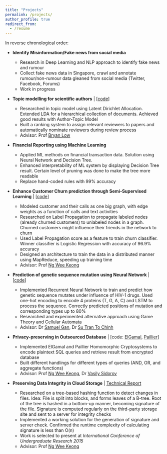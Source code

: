 ```yaml
---
title: "Projects"
permalink: /projects/
author_profile: true
redirect_from:
  - /resume
---
```


In reverse chronological order:

* **Identify Misinformation/Fake news from social media**
  * Research in Deep Learning and NLP approach to identify fake news and rumour 
  * Collect fake news data in Singapore, crawl and annotate rumour/non-rumour data gleaned from social media (Twitter, Facebook, Forums)
  * Work in progress

* **Topic modelling for scientific authors**  \|  [[code](https://github.com/tramanh06/rpms)]
  * Researched in topic model using Latent Dirichlet Allocation. Extended LDA for a hierarchical collection of documents. Achieved good results with Author-Topic Model
  * Built a ranking system to assign relevant reviewers to papers and automatically nominate reviewers during review process
  * Advisor: Prof [Bryan Low](https://www.comp.nus.edu.sg/~lowkh/research.html)

* **Financial Reporting using Machine Learning**
  * Applied ML methods on financial transaction data. Solution using Neural Network and Decision Tree.
  * Enhanced interpretability of ML system by displaying Decision Tree result. Certain level of pruning was done to make the tree more readable
  * Replace hand-coded rules with 99% accuracy

* **Enhance Customer Churn prediction through Semi-Supervised Learning**  \|  [[code](https://github.com/tramanh06/CDR-analysis)]
  * Modeled customer and their calls as one big graph, with edge weights as a function of calls and text activities
  * Researched on Label Propagation to propagate labeled nodes (already churned customers) to unlabeled nodes in a graph. Churned customers might influence their friends in the network to churn
  * Used Label Propagation score as a feature to train churn classifier. Winner classifier is Logistic Regression with accuracy of 96.9% accuracy
  * Designed an architecture to train the data in a distributed manner using MapReduce, speeding up training time
  * Advisor: Prof [Ng Wee Keong](http://www.ntu.edu.sg/home/awkng/)
  

* **Prediction of genetic sequence mutation using Neural Network**  \|  [[code](https://github.com/tramanh06/HIV-DNA-neural-network)]
  * Implemented Recurrent Neural Network to train and predict how genetic sequence mutates under influence of HIV-1 drugs. Used one-hot encoding to encode 4 proteins (T, G, A, C) and LSTM to process the sequence. Correctly predicted positions of mutation and corresponding types up to 80%
  * Researched and experimented alternative approach using Game Theory and Cellular Automata
  * Advisor: Dr [Samuel Gan](http://www.bii.a-star.edu.sg/research/trd/apd.php), Dr [Su Tran To Chinh](https://www.linkedin.com/in/chinhsutranto/?originalSubdomain=sg)

* **Privacy-preserving in Outsourced Database**  \|  [code: [ElGamal](https://github.com/bazzilic/ElGamalExt), [Paillier](https://github.com/bazzilic/PaillierExt)]
  * Implemented ElGamal and Paillier Homomorphic Cryptosystems to encode plaintext SQL queries and retrieve result from encrypted database
  * Built different handlings for different types of queries (AND, OR, and aggregate functions)
  * Advisor: Prof [Ng Wee Keong](http://www.ntu.edu.sg/home/awkng/), Dr [Vasily Sidorov](http://bazzilic.me/)


* **Preserving Data Integrity in Cloud Storage** \| [Technical Report](https://dr.ntu.edu.sg/handle/10220/26032)
  * Researched on a tree-based hashing function to detect changes in files. Idea: File is split into blocks, and forms leaves of a B-tree. Root of the tree is hashed in a bottom-up manner, becoming signature of the file. Signature is computed regularly on the third-party storage site and sent to a server for integrity checks
  * Implemented a working solution for the generation of signature and server check. Confirmed the runtime complexity of calculating signature is less than O(n)
  * Work is selected to present at *International Conference of Undergraduate Research 2015*
  * Advisor: Prof [Ng Wee Keong](http://www.ntu.edu.sg/home/awkng/)


<!-- {% include base_path %}

Education
======
* B.S. in GitHub, GitHub University, 2012
* M.S. in Jekyll, GitHub University, 2014
* Ph.D in Version Control Theory, GitHub University, 2018 (expected)

Work experience
======
* Summer 2015: Research Assistant
  * Github University
  * Duties included: Tagging issues
  * Supervisor: Professor Git

* Fall 2015: Research Assistant
  * Github University
  * Duties included: Merging pull requests
  * Supervisor: Professor Hub
  
Skills
======
* Skill 1
* Skill 2
  * Sub-skill 2.1
  * Sub-skill 2.2
  * Sub-skill 2.3
* Skill 3

Publications
======
  <ul>{% for post in site.publications %}
    {% include archive-single-cv.html %}
  {% endfor %}</ul>
  
Talks
======
  <ul>{% for post in site.talks %}
    {% include archive-single-talk-cv.html %}
  {% endfor %}</ul>
  
Teaching
======
  <ul>{% for post in site.teaching %}
    {% include archive-single-cv.html %}
  {% endfor %}</ul>
  
Service and leadership
======
* Currently signed in to 43 different slack teams
 -->